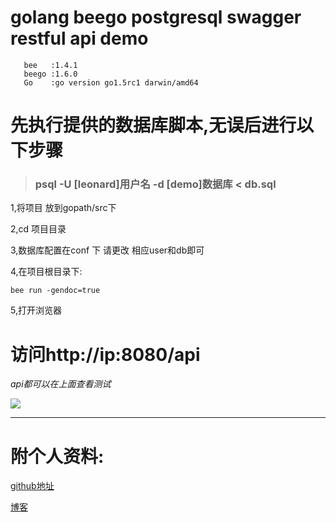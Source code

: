 # golang beego postgresql swagger restful api demo
	   bee   :1.4.1
	   beego :1.6.0
	   Go    :go version go1.5rc1 darwin/amd64
# 先执行提供的数据库脚本,无误后进行以下步骤 
>### psql -U [leonard]用户名 -d [demo]数据库  < db.sql

1,将项目 放到gopath/src下

2,cd 项目目录

3,数据库配置在conf 下 请更改 相应user和db即可

4,在项目根目录下:
  
	bee run -gendoc=true
5,打开浏览器
# 访问http://ip:8080/api  
*api都可以在上面查看测试*

![](https://github.com/leonardyp/go-postgresql-demo/blob/master/static/img/api.png)

-------
# 附个人资料:
[github地址](https://github.com/leonardyp)

[博客](http://leonardyp.github.io/)